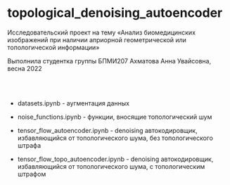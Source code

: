 # topological_denoising_autoencoder

Исследовательский проект на тему «Анализ биомедицинских изображений при наличии априорной геометрической или топологической информации»  

Выполнила студентка группы БПМИ207 Ахматова Анна Увайсовна, весна 2022  

<br /><br />

- datasets.ipynb - аугментация данных  

- noise_functions.ipynb - функции, вносящие топологический шум  

- tensor_flow_autoencoder.ipynb - denoising автокодировщик, избавляющийся от топологического шума, без топологического штрафа  

- tensor_flow_topo_autoencoder.ipynb - denoising автокодировщик, избавляющийся от топологического шума, с топологическим штрафом  
